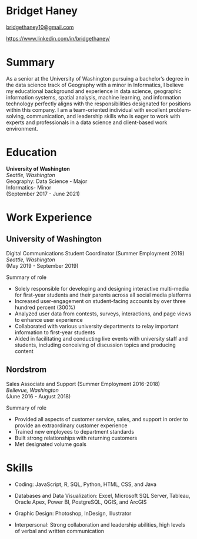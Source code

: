 # Bridget Haney

bridgethaney10@gmail.com

https://www.linkedin.com/in/bridgethaney/

# Summary

As a senior at the University of Washington pursuing a bachelor’s degree in the data science track of Geography with a minor in Informatics, I believe my educational background and experience in data science, geographic information systems, spatial analysis, machine learning, and information technology perfectly aligns with the responsibilities designated for positions within this company. I am a team-oriented individual with excellent problem-solving, communication, and leadership skills who is eager to work with experts and professionals in a data science and client-based work environment.

# Education
**University of Washington**
<br/>*Seattle, Washington*
<br/>Geography: Data Science - Major
<br/>Informatics- Minor
<br/> (September 2017 - June 2021)

# Work Experience

## University of Washington

Digital Communications Student Coordinator (Summer Employment 2019)
<br/>*Seattle, Washington*
<br/>(May 2019 - September 2019)

Summary of role

- Solely responsible for developing and designing interactive multi-media for first-year students and
their parents across all social media platforms
- Increased user-engagement on student-facing accounts by over three hundred percent (300%)
- Analyzed user data from contests, surveys, interactions, and page views to enhance user experience
- Collaborated with various university departments to relay important information to first-year
students
- Aided in facilitating and conducting live events with university staff and students, including
conceiving of discussion topics and producing content

## Nordstrom

Sales Associate and Support (Summer Employment 2016-2018)
<br/> *Bellevue, Washington*
<br/>(June 2016 - August 2018)

Summary of role

- Provided all aspects of customer service, sales, and support in order to provide an extraordinary
customer experience
- Trained new employees to department standards
- Built strong relationships with returning customers
- Met designated volume goals

# Skills

- Coding: JavaScript, R, SQL, Python,
HTML, CSS, and Java

- Databases and Data Visualization:
Excel, Microsoft SQL Server, Tableau,
Oracle Apex, Power BI, PostgreSQL,
QGIS, and ArcGIS
- Graphic Design: Photoshop, InDesign,
Illustrator
- Interpersonal: Strong collaboration
and leadership abilities, high levels of
verbal and written communication
